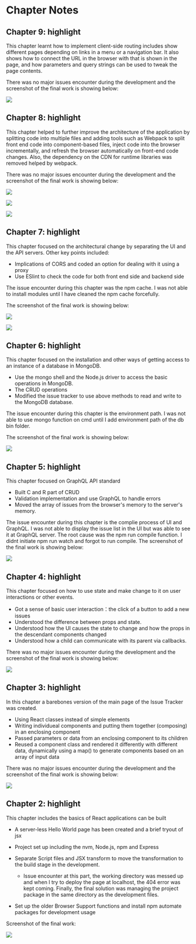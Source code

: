 # Chapter Notes

## Chapter 9: highlight

This chapter learnt how to implement client-side routing includes show different pages depending on links in a menu or a navigation bar. It also shows how to connect the URL in the browser with that is shown in the page, and how parameters and query strings can be used to tweak the page contents.

There was no major issues encounter during the development and the screenshot of the final work is showing below:

![](readme_image/chapter9.PNG)

## Chapter 8: highlight

This chapter helped to further improve the architecture of the application by splitting code into multiple files and adding tools such as Webpack to split front end code into component-based files, inject code into the browser incrementally, and refresh the browser automatically on front-end code changes. Also, the dependency on the CDN for runtime libraries was removed helped by webpack.

There was no major issues encounter during the development and the screenshot of the final work is showing below:

![](readme_image/chapter8.1.PNG)

![](readme_image/chapter8.2.PNG)

![](readme_image/chapter8.3.PNG)

## Chapter 7: highlight

This chapter focused on the architectural change by separating the UI and the API servers. Other key points included:

* Implications of CORS and coded an option for dealing with it using a proxy
* Use ESlint to check the code for both front end side and backend side

The issue encounter during this chapter was the npm cache. I was not able to install modules until I have cleaned the npm cache forcefully. 

The screenshot of the final work is showing below:

![](readme_image/chapter7.1.PNG)

![](readme_image/chapter7.2.PNG)

## Chapter 6: highlight

This chapter focused on the installation and other ways of getting access to an instance of a database in MongoDB.

* Use the mongo shell and the Node.js driver to access the basic operations in MongoDB.
* The CRUD operations
* Modified the issue tracker to use above methods to read and write to the MongoDB database.

The issue encounter during this chapter is the environment path. I was not able to use mongo function on cmd until I add environment path of the db bin folder. 

The screenshot of the final work is showing below:

![](readme_image/chapter6.PNG)

## Chapter 5: highlight

This chapter focused on GraphQL API standard

* Built C and R part of CRUD
* Validation implementation and use GraphQL to handle errors
* Moved the array of issues from the browser's memory to the server's memory.

The issue encounter during this chapter is the complie process of UI and GraphQL. I was not able to display the issue list in the UI but was able to see it at GraphQL server. The root cause was the npm run compile function. I didnt initiate npm run watch and forgot to run compile. 
The screenshot of the final work is showing below:

![](readme_image/chapter5.PNG)

## Chapter 4: highlight

This chapter focused on how to use state and make change to it on user interactions or other events.

* Got a sense of basic user interaction：the click of a button to add a new issues
* Understood the difference between props and state.
* Understood how the UI causes the state to change and how the props in the descendant components changed
* Understood how a child can communicate with its parent via callbacks.

There was no major issues encounter during the development and the screenshot of the final work is showing below:

![](readme_image/chapter4.PNG)

## Chapter 3: highlight

In this chapter a barebones version of the main page of the Issue Tracker was created.

* Using React classes instead of simple elements
* Writing individueal components and putting them together (composing) in an enclosing component
* Passed parameters or data from an enclosing component to its children
* Reused a component class and rendered it differently with different data, dynamically using a map() to generate components based on an array of input data

There was no major issues encounter during the development and the screenshot of the final work is showing below:

![](readme_image/chapter3.PNG)

## Chapter 2: highlight

This chapter includes the basics of React applications can be built

* A server-less Hello World page has been created and a brief tryout of jsx
* Project set up including the nvm, Node.js, npm and Express
* Separate Script files and JSX transform to move the transformation to the build stage in the development. 

  - Issue encounter at this part, the working directory was messed up and when I try to deploy the page at localhost, the 404 error was kept coming. Finally, the final solution was managing the project package in the same directory as the development files.

* Set up the older Browser Support functions and install npm automate packages for development usage

Screenshot of the final work:

![](readme_image/chapter2.PNG)


